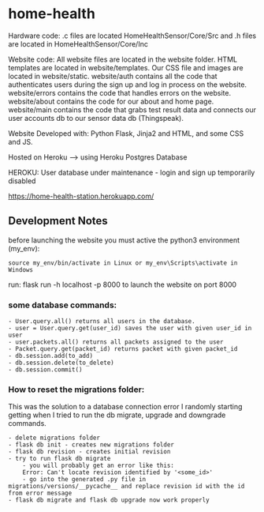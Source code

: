 # home-health 

Hardware code: .c files are located HomeHealthSensor/Core/Src and .h files are located in HomeHealthSensor/Core/Inc

Website code: 
All website files are located in the website folder. 
HTML templates are located in website/templates. 
Our CSS file and images are located in website/static. 
website/auth contains all the code that authenticates users during the sign up and log in process on the website. 
website/errors contains the code that handles errors on the website. 
website/about contains the code for our about and home page. 
website/main contains the code that grabs test result data and connects our user accounts db to our sensor data db (Thingspeak). 

Website Developed with: Python Flask, Jinja2 and HTML, and some CSS and JS.  

Hosted on Heroku --> using Heroku Postgres Database 

HEROKU:
User database under maintenance - login and sign up temporarily disabled

https://home-health-station.herokuapp.com/


## Development Notes

before launching the website you must active the python3 environment (my_env):
    
    source my_env/bin/activate in Linux or my_env\Scripts\activate in Windows

run: flask run -h localhost -p 8000 to launch the website on port 8000

### some database commands: ###

    - User.query.all() returns all users in the database.
    - user = User.query.get(user_id) saves the user with given user_id in user
    - user.packets.all() returns all packets assigned to the user
    - Packet.query.get(packet_id) returns packet with given packet_id
    - db.session.add(to_add)
    - db.session.delete(to_delete)
    - db.session.commit() 
    
### How to reset the migrations folder: ###
This was the solution to a database connection error I randomly starting getting when I tried to run the db migrate, upgrade and downgrade commands.

    - delete migrations folder
    - flask db init - creates new migrations folder
    - flask db revision - creates initial revision
    - try to run flask db migrate
        - you will probably get an error like this:
        Error: Can't locate revision identified by '<some_id>'
        - go into the generated .py file in migrations/versions/__pycache__ and replace revision id with the id from error message
    - flask db migrate and flask db upgrade now work properly 

